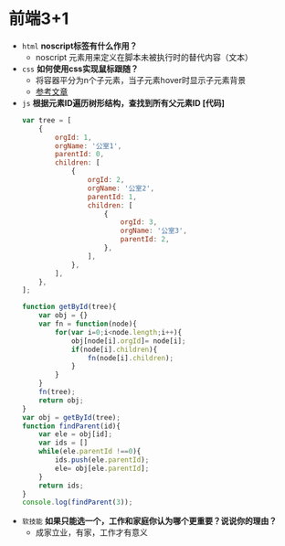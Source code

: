 # 前端3+1
- `html` **noscript标签有什么作用？**
    - noscript 元素用来定义在脚本未被执行时的替代内容（文本）
- `css` **如何使用css实现鼠标跟随？**
    - 将容器平分为n个子元素，当子元素hover时显示子元素背景
    - [参考文章](https://www.cnblogs.com/coco1s/p/10481872.html)
- `js` **根据元素ID遍历树形结构，查找到所有父元素ID [代码]**
    ```js
    var tree = [
        {
            orgId: 1,
            orgName: '公室1',
            parentId: 0,
            children: [
                {
                    orgId: 2,
                    orgName: '公室2',
                    parentId: 1,
                    children: [
                        {
                            orgId: 3,
                            orgName: '公室3',
                            parentId: 2,
                        },
                    ],
                },
            ],
        },
    ];

    function getById(tree){
        var obj = {}
        var fn = function(node){
            for(var i=0;i<node.length;i++){
                obj[node[i].orgId]= node[i];
                if(node[i].children){
                    fn(node[i].children);
                }
            }
        }
        fn(tree);
        return obj;
    }
    var obj = getById(tree);
    function findParent(id){
        var ele = obj[id];
        var ids = []
        while(ele.parentId !==0){
            ids.push(ele.parentId);
            ele= obj[ele.parentId];
        }
        return ids;
    }
    console.log(findParent(3));
    ```
- `软技能` **如果只能选一个，工作和家庭你认为哪个更重要？说说你的理由？**
    - 成家立业，有家，工作才有意义